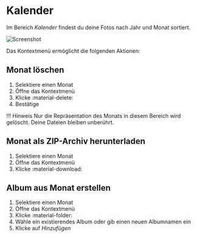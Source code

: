 # Kalender #

Im Bereich *Kalender* findest du deine Fotos nach Jahr und Monat sortiert.

![Screenshot](img/calendar.png)

Das Kontextmenü ermöglicht die folgenden Aktionen:

## Monat löschen ##
1. Selektiere einen Monat 
2. Öffne das Kontextmenü
3. Klicke :material-delete:
4. Bestätige

!!! Hinweis
    Nur die Repräsentation des Monats in diesem Bereich wird gelöscht. Deine Dateien bleiben unberührt.

## Monat als ZIP-Archiv herunterladen ##
1. Selektiere einen Monat 
2. Öffne das Kontextmenü
3. Klicke :material-download:

## Album aus Monat erstellen ##
1. Selektiere einen Monat 
2. Öffne das Kontextmenü
3. Klicke :material-folder:
4. Wähle ein existierendes Album oder gib einen neuen Albumnamen ein
5. Klicke auf *Hinzufügen*